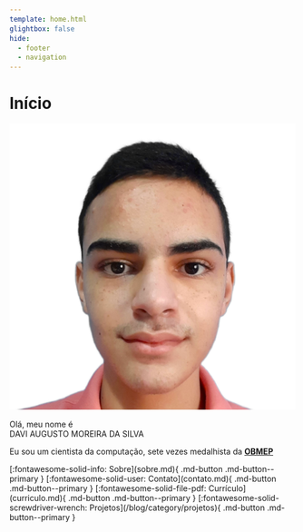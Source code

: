 ```yaml
---
template: home.html
glightbox: false
hide:
  - footer
  - navigation
---
```


# Início

<div class="perfil" markdown>
<div class="perfil-imagem-container">
<img src="images/Perfil.webp" alt="Perfil de DaviAMSilva" class="perfil-imagem">
</div>
<div class="perfil-conteudo" markdown>
<p class="perfil-linha1">Olá, meu nome é <br /><span class="perfil-nome">DAVI&nbsp;AUGUSTO MOREIRA&nbsp;DA&nbsp;SILVA</span></p>
<p class="perfil-linha2">Eu sou um cientista da computação, sete vezes medalhista da <strong><a href="https://www.obmep.org.br/" target="_blank" rel="noopener noreferrer">OBMEP</a></strong></p>
<div class="perfil-botoes" markdown>
[:fontawesome-solid-info: Sobre](sobre.md){ .md-button .md-button--primary }
[:fontawesome-solid-user: Contato](contato.md){ .md-button .md-button--primary }
[:fontawesome-solid-file-pdf: Currículo](curriculo.md){ .md-button .md-button--primary }
[:fontawesome-solid-screwdriver-wrench: Projetos](/blog/category/projetos){ .md-button .md-button--primary }
</div>
</div>
</div>
